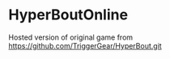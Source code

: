 HyperBoutOnline
===============

Hosted version of original game from https://github.com/TriggerGear/HyperBout.git
